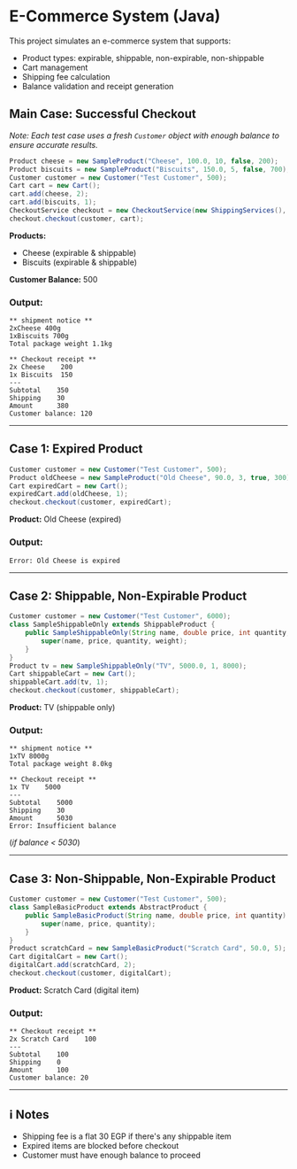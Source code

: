 # E-Commerce System (Java)

This project simulates an e-commerce system that supports:
* Product types: expirable, shippable, non-expirable, non-shippable
* Cart management
* Shipping fee calculation
* Balance validation and receipt generation

## Main Case: Successful Checkout

*Note: Each test case uses a fresh `Customer` object with enough balance to ensure accurate results.*

```java
Product cheese = new SampleProduct("Cheese", 100.0, 10, false, 200);
Product biscuits = new SampleProduct("Biscuits", 150.0, 5, false, 700);
Customer customer = new Customer("Test Customer", 500);
Cart cart = new Cart();
cart.add(cheese, 2);
cart.add(biscuits, 1);
CheckoutService checkout = new CheckoutService(new ShippingServices(), new ShippingFeeCalculator());
checkout.checkout(customer, cart);
```
**Products:**
* Cheese (expirable & shippable)
* Biscuits (expirable & shippable)

**Customer Balance:** 500

### Output:
```
** shipment notice **
2xCheese 400g
1xBiscuits 700g
Total package weight 1.1kg

** Checkout receipt **
2x Cheese    200
1x Biscuits  150
---
Subtotal    350
Shipping    30
Amount      380
Customer balance: 120
```

---

## Case 1: Expired Product

```java
Customer customer = new Customer("Test Customer", 500);
Product oldCheese = new SampleProduct("Old Cheese", 90.0, 3, true, 300);
Cart expiredCart = new Cart();
expiredCart.add(oldCheese, 1);
checkout.checkout(customer, expiredCart);
```

**Product:** Old Cheese (expired)

### Output:
```
Error: Old Cheese is expired
```
---

## Case 2: Shippable, Non-Expirable Product

```java
Customer customer = new Customer("Test Customer", 6000);
class SampleShippableOnly extends ShippableProduct {
    public SampleShippableOnly(String name, double price, int quantity, double weight) {
        super(name, price, quantity, weight);
    }
}
Product tv = new SampleShippableOnly("TV", 5000.0, 1, 8000);
Cart shippableCart = new Cart();
shippableCart.add(tv, 1);
checkout.checkout(customer, shippableCart);
```

**Product:** TV (shippable only)

### Output:
```
** shipment notice **
1xTV 8000g
Total package weight 8.0kg

** Checkout receipt **
1x TV    5000
---
Subtotal    5000
Shipping    30
Amount      5030
Error: Insufficient balance
```
(*if balance < 5030*)

---

## Case 3: Non-Shippable, Non-Expirable Product

```java
Customer customer = new Customer("Test Customer", 500);
class SampleBasicProduct extends AbstractProduct {
    public SampleBasicProduct(String name, double price, int quantity) {
        super(name, price, quantity);
    }
}
Product scratchCard = new SampleBasicProduct("Scratch Card", 50.0, 5);
Cart digitalCart = new Cart();
digitalCart.add(scratchCard, 2);
checkout.checkout(customer, digitalCart);
```

**Product:** Scratch Card (digital item)

### Output:
```
** Checkout receipt **
2x Scratch Card    100
---
Subtotal    100
Shipping    0
Amount      100
Customer balance: 20
```
---

## ℹ️ Notes

* Shipping fee is a flat 30 EGP if there's any shippable item
* Expired items are blocked before checkout
* Customer must have enough balance to proceed
